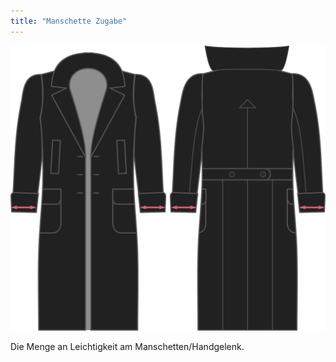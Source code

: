 ```yaml
---
title: "Manschette Zugabe"
---
```


![Manschette Zugabe](./cuffease.svg)

Die Menge an Leichtigkeit am Manschetten/Handgelenk.




